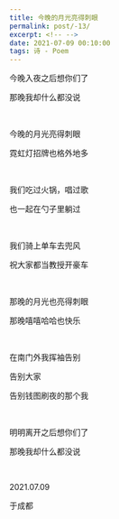 ```yaml
---
title: 今晚的月光亮得刺眼
permalink: post/-13/
excerpt: <!-- -->
date: 2021-07-09 00:10:00
tags: 诗 - Poem
---
```


今晚入夜之后想你们了

那晚我却什么都没说

<br>

今晚的月光亮得刺眼

霓虹灯招牌也格外地多

<br>

我们吃过火锅，唱过歌

也一起在勺子里躺过

<br>

我们骑上单车去兜风

祝大家都当教授开豪车

<br>

那晚的月光也亮得刺眼

那晚嘻嘻哈哈也快乐

<br>

在南门外我挥袖告别

告别大家

告别钱图刷夜的那个我

<br>

明明离开之后想你们了

那晚我却什么都没说

<br>

2021.07.09

于成都